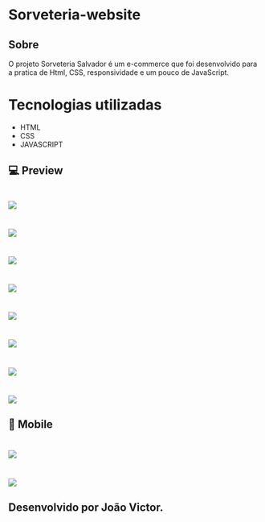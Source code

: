 
# Sorveteria-website

## Sobre

O projeto Sorveteria Salvador é um e-commerce que foi desenvolvido para a pratica de Html, CSS, responsividade e um pouco de JavaScript. 

# Tecnologias utilizadas 
* HTML
* CSS
* JAVASCRIPT

## :computer: Preview

<h1>
    <img src="https://ik.imagekit.io/lkgbmsinhh/00_ElGob_FwQ.png">
</h1>
<h1>
    <img src="https://ik.imagekit.io/lkgbmsinhh/01N_N54hKG_e2bK.png">
</h1>

<h1>
    <img src="https://ik.imagekit.io/lkgbmsinhh/02N_DftXQuKNs7u.png">
</h1>

<h1>
    <img src="https://ik.imagekit.io/lkgbmsinhh/03N_gXbsZ8-ye.png">
</h1>

<h1>
    <img src="https://ik.imagekit.io/lkgbmsinhh/04N_OYC5mSODA.png">
</h1>

<h1>
    <img src="https://ik.imagekit.io/lkgbmsinhh/05N_8T5Sleny7.png">
</h1>

<h1>
    <img src="https://ik.imagekit.io/lkgbmsinhh/06N_86u4nxyfF.png">
</h1>

<h1>
    <img src="https://ik.imagekit.io/lkgbmsinhh/last_K3Qd8p7NRcW.png">
</h1>

## :iphone: Mobile

<h1>
    <img src="https://ik.imagekit.io/lkgbmsinhh/imgcapaMobile_NSXJAuYkW.png">
</h1>

<h1>
    <img src="https://ik.imagekit.io/lkgbmsinhh/imgcapaMobilemenu_FvAUn6Bl5.png">
</h1>


## Desenvolvido por João Victor.
